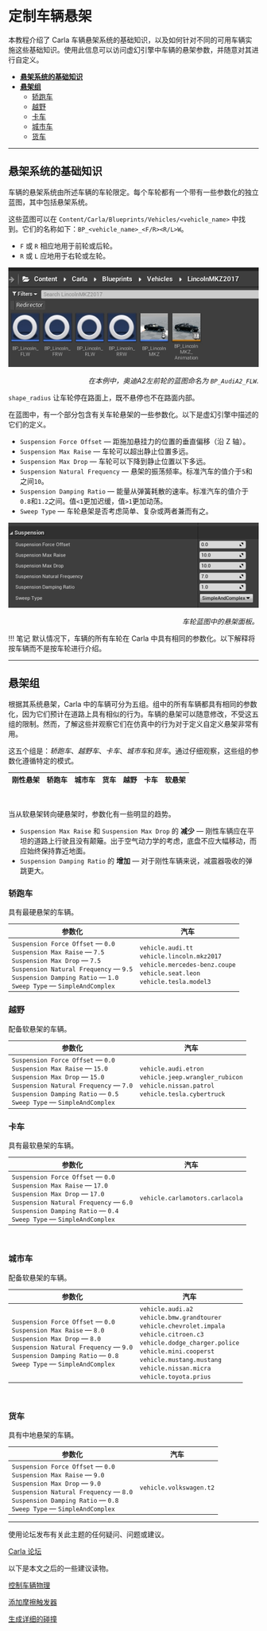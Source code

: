 # 定制车辆悬架

本教程介绍了 Carla 车辆悬架系统的基础知识，以及如何针对不同的可用车辆实施这些基础知识。使用此信息可以访问虚幻引擎中车辆的悬架参数，并随意对其进行自定义。

*   [__悬架系统的基础知识__](#basics-of-the-suspension-system)  
*   [__悬架组__](#suspension-groups)  
	*   [轿跑车](#coupe)  
	*   [越野](#off-road)  
	*   [卡车](#truck)  
	*   [城市车](#urban)  
	*   [货车](#van)  

---
## 悬架系统的基础知识

车辆的悬架系统由所述车辆的车轮限定。每个车轮都有一个带有一些参数化的独立蓝图，其中包括悬架系统。

这些蓝图可以在 `Content/Carla/Blueprints/Vehicles/<vehicle_name>` 中找到。它们的名称如下：`BP_<vehicle_name>_<F/R><R/L>W`。 

*   `F` 或 `R` 相应地用于前轮或后轮。
*   `R` 或 `L` 应地用于右轮或左轮。 

![tuto_suspension_blueprints](img/tuto_suspension_blueprints.jpg)
<div style="text-align: right"><i>在本例中，奥迪A2左前轮的蓝图命名为 <code>BP_AudiA2_FLW</code>.</i></div>

`shape_radius` 让车轮停在路面上，既不悬停也不在路面内部。

在蓝图中，有一个部分包含有关车轮悬架的一些参数化。以下是虚幻引擎中描述的它们的定义。

*   `Suspension Force Offset` — 距施加悬挂力的位置的垂直偏移（沿 Z 轴）。
*   `Suspension Max Raise` — 车轮可以超出静止位置多远。
*   `Suspension Max Drop` — 车轮可以下降到静止位置以下多远。
*   `Suspension Natural Frequency` — 悬架的振荡频率。标准汽车的值介于`5`和之间`10`。
*   `Suspension Damping Ratio` — 能量从弹簧耗散的速率。标准汽车的值介于`0.8`和`1.2`之间。值`<1`更加迟缓，值`>1`更加动荡。
*   `Sweep Type` — 车轮悬架是否考虑简单、复杂或两者兼而有之。

![tuto_suspension_parameterization](img/tuto_suspension_parameterization.jpg)
<div style="text-align: right"><i>车轮蓝图中的悬架面板。</i></div>

!!! 笔记
    默认情况下，车辆的所有车轮在 Carla 中具有相同的参数化。以下解释将按车辆而不是按车轮进行介绍。 

---
## 悬架组

根据其系统悬架，Carla 中的车辆可分为五组。组中的所有车辆都具有相同的参数化，因为它们预计在道路上具有相似的行为。车辆的悬架可以随意修改，不受这五组的限制。然而，了解这些并观察它们在仿真中的行为对于定义自定义悬架非常有用。

这五个组是：*轿跑车*、*越野车*、*卡车*、*城市车*和*货车*。通过仔细观察，这些组的参数化遵循特定的模式。


| 刚性悬架	 | 轿跑车            | 城市车            | 货车              | 越野         | 卡车            | 软悬架  |
| ---------------- | ---------------- | ---------------- | ---------------- | ---------------- | ---------------- | ---------------- |



<br>

当从软悬架转向硬悬架时，参数化有一些明显的趋势。

*   `Suspension Max Raise` 和 `Suspension Max Drop` 的 __减少__ — 刚性车辆应在平坦的道路上行驶且没有颠簸。出于空气动力学的考虑，底盘不应大幅移动，而应始终保持靠近地面。
*   `Suspension Damping Ratio` 的 __增加__ — 对于刚性车辆来说，减震器吸收的弹跳更大。

### 轿跑车

具有最硬悬架的车辆。


| 参数化   | 汽车       |
| -------------------------------------------------------------------------------------------------- | -------------------------------------------------------------------------------------------------- |
| `Suspension Force Offset` — `0.0`<br>`Suspension Max Raise` — `7.5`<br>`Suspension Max Drop` — `7.5`<br>`Suspension Natural Frequency` — `9.5`<br>`Suspension Damping Ratio` — `1.0`<br>`Sweep Type` — `SimpleAndComplex`<br> | `vehicle.audi.tt`<br>`vehicle.lincoln.mkz2017`<br>`vehicle.mercedes-benz.coupe`<br>`vehicle.seat.leon`<br>`vehicle.tesla.model3`<br>                                                                                            |



### 越野

配备软悬架的车辆。

| 参数化    | 汽车     |
| ----------------------------------------------------------------------------------------------------- | ----------------------------------------------------------------------------------------------------- |
| `Suspension Force Offset` — `0.0`<br>`Suspension Max Raise` — `15.0`<br>`Suspension Max Drop` — `15.0`<br>`Suspension Natural Frequency` — `7.0`<br>`Suspension Damping Ratio` — `0.5`<br>`Sweep Type` — `SimpleAndComplex`<br> | `vehicle.audi.etron`<br>`vehicle.jeep.wrangler_rubicon`<br>`vehicle.nissan.patrol`<br>`vehicle.tesla.cybertruck`<br>     |


### 卡车

具有最软悬架的车辆。 

| 参数化                                                                                                                                                                                                                          | 汽车                                                                                                                                                                                                                                  |
| ----------------------------------------------------------------------------------------------------------------------------------------------------------------------------------------------------------------------------------------- | ----------------------------------------------------------------------------------------------------------------------------------------------------------------------------------------------------------------------------------------- |
| `Suspension Force Offset` — `0.0`<br>`Suspension Max Raise` — `17.0`<br>`Suspension Max Drop` — `17.0`<br>`Suspension Natural Frequency` — `6.0`<br>`Suspension Damping Ratio` — `0.4`<br>`Sweep Type` — `SimpleAndComplex`<br> | `vehicle.carlamotors.carlacola`<br>                                                                                                                                                                                                       |
<br>


### 城市车

配备软悬架的车辆。

| 参数化                                                                                                                                                                                                                                                       | 汽车                                                                                                                                                                                                                                                               |
| ---------------------------------------------------------------------------------------------------------------------------------------------------------------------------------------------------------------------------------------------------------------------- | ---------------------------------------------------------------------------------------------------------------------------------------------------------------------------------------------------------------------------------------------------------------------- |
| `Suspension Force Offset` — `0.0`<br>`Suspension Max Raise` — `8.0`<br>`Suspension Max Drop` — `8.0`<br>`Suspension Natural Frequency` — `9.0`<br>`Suspension Damping Ratio` — `0.8`<br>`Sweep Type` — `SimpleAndComplex`<br>                                | `vehicle.audi.a2`<br>`vehicle.bmw.grandtourer`<br>`vehicle.chevrolet.impala`<br>`vehicle.citroen.c3`<br>`vehicle.dodge_charger.police`<br>`vehicle.mini.cooperst`<br>`vehicle.mustang.mustang`<br>`vehicle.nissan.micra`<br>`vehicle.toyota.prius`<br> |


<br>

### 货车

具有中地悬架的车辆。



| 参数化    | 汽车    |
| -------------------------------------------------------------------- | -------------------------------------------------------------------- |
| `Suspension Force Offset` — `0.0`<br>`Suspension Max Raise` — `9.0`<br>`Suspension Max Drop` — `9.0`<br>`Suspension Natural Frequency` — `8.0`<br>`Suspension Damping Ratio` — `0.8`<br>`Sweep Type` — `SimpleAndComplex`<br> |  `vehicle.volkswagen.t2`<br>    |




---

使用论坛发布有关此主题的任何疑问、问题或建议。 

<div class="build-buttons">
<p>
<a href="https://github.com/carla-simulator/carla/discussions/" target="_blank" class="btn btn-neutral" title="Go to the CARLA forum">
Carla 论坛</a>
</p>
</div>

以下是本文之后的一些建议读物。

<div class="build-buttons">
<p>
<a href="../tuto_G_control_vehicle_physics" target="_blank" class="btn btn-neutral" title= "Set runtime changes on a vehicle physics.">
控制车辆物理</a>
</p>
<p>
<a href="../tuto_G_add_friction_triggers" target="_blank" class="btn btn-neutral" title= "Define dynamic box triggers for wheels.">
添加摩擦触发器</a>
</p>
<p>
<a href="../tuto_D_generate_colliders" target="_blank" class="btn btn-neutral" title="Create detailed colliders for vehicles">
生成详细的碰撞</a>
</p>
</div>
